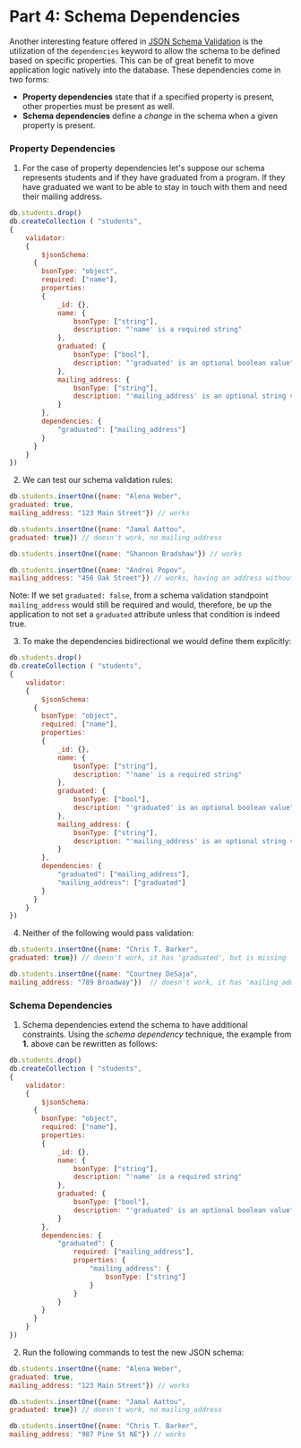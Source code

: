 # Part 4: Schema Dependencies

Another interesting feature offered in [JSON Schema Validation](https://tools.ietf.org/html/draft-fge-json-schema-validation-00#section-5.4.5)
is the utilization of the `dependencies` keyword to allow the schema to be
defined based on specific properties. This can be of great benefit to
move application logic natively into the database. These dependencies
come in two forms:

+ **Property dependencies** state that if a specified property is present,
other properties must be present as well.
+ **Schema dependencies** define a *change* in the schema when a given
property is present.

### Property Dependencies

1. For the case of property dependencies let's suppose our schema represents
students and if they have graduated from a program. If they have graduated
we want to be able to stay in touch with them and need their mailing address.

```javascript
db.students.drop()
db.createCollection ( "students",
{
    validator:
    {
        $jsonSchema:
      {
        bsonType: "object",
        required: ["name"],
        properties:
        {
            _id: {},
            name: {
                bsonType: ["string"],
                description: "'name' is a required string"
            },
            graduated: {
                bsonType: ["bool"],
                description: "'graduated' is an optional boolean value"
            },
            mailing_address: {
                bsonType: ["string"],
                description: "'mailing_address' is an optional string value"
            }
        },
        dependencies: {
            "graduated": ["mailing_address"]
        }
      }
    }
})
```
2. We can test our schema validation rules:
```javascript
db.students.insertOne({name: "Alena Weber",
graduated: true,
mailing_address: "123 Main Street"}) // works

db.students.insertOne({name: "Jamal Aattou",
graduated: true}) // doesn't work, no mailing_address

db.students.insertOne({name: "Shannon Bradshaw"}) // works

db.students.insertOne({name: "Andrei Popov",
mailing_address: "456 Oak Street"}) // works, having an address without graduation is fine, dependencies are not bidirectional
```

Note: If we set `graduated: false`, from a schema validation standpoint
`mailing_address` would still be required and would, therefore, be up the
application to not set a `graduated` attribute unless that condition is
indeed true.

3. To make the dependencies bidirectional we would define them explicitly:

```javascript
db.students.drop()
db.createCollection ( "students",
{
    validator:
    {
        $jsonSchema:
      {
        bsonType: "object",
        required: ["name"],
        properties:
        {
            _id: {},
            name: {
                bsonType: ["string"],
                description: "'name' is a required string"
            },
            graduated: {
                bsonType: ["bool"],
                description: "'graduated' is an optional boolean value"
            },
            mailing_address: {
                bsonType: ["string"],
                description: "'mailing_address' is an optional string value"
            }
        },
        dependencies: {
            "graduated": ["mailing_address"],
            "mailing_address": ["graduated"]
        }
      }
    }
})
```
4. Neither of the following would pass validation:
```javascript
db.students.insertOne({name: "Chris T. Barker",
graduated: true}) // doesn't work, it has 'graduated', but is missing 'mailing_address'

db.students.insertOne({name: "Courtney DeSaja",
mailing_address: "789 Broadway"})  // doesn't work, it has 'mailing_address', but is missing 'graduated'

```

### Schema Dependencies

1. Schema dependencies extend the schema to have additional constraints.
Using the *schema dependency* technique, the example from **1.** above
can be rewritten as follows:

```javascript
db.students.drop()
db.createCollection ( "students",
{
    validator:
    {
        $jsonSchema:
      {
        bsonType: "object",
        required: ["name"],
        properties:
        {
            _id: {},
            name: {
                bsonType: ["string"],
                description: "'name' is a required string"
            },
            graduated: {
                bsonType: ["bool"],
                description: "'graduated' is an optional boolean value"
            }
        },
        dependencies: {
            "graduated": {
                required: ["mailing_address"],
                properties: {
                    "mailing_address": {
                        bsonType: ["string"]
                    }
                }
            }
        }
      }
    }
})
```
2. Run the following commands to test the new JSON schema:
```javascript
db.students.insertOne({name: "Alena Weber",
graduated: true,
mailing_address: "123 Main Street"}) // works

db.students.insertOne({name: "Jamal Aattou",
graduated: true}) // doesn't work, no mailing_address

db.students.insertOne({name: "Chris T. Barker",
mailing_address: "987 Pine St NE"}) // works
```

